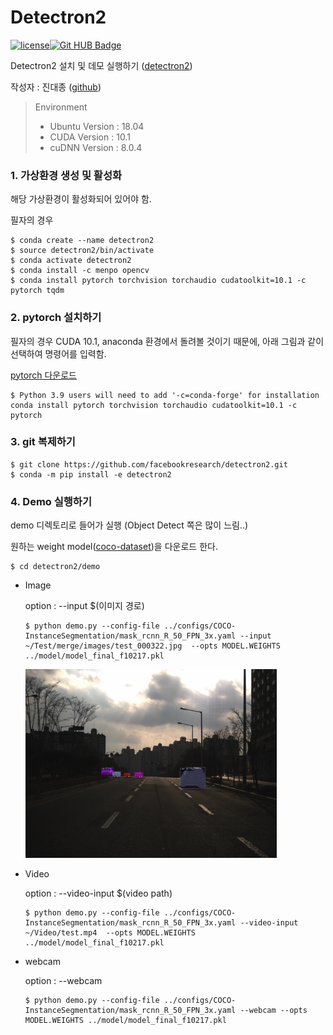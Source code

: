# Detectron2

[![license](https://img.shields.io/github/license/mashape/apistatus.svg)](LICENSE)[![Git HUB Badge](http://img.shields.io/badge/-Tech%20blog-black?style=flat-square&logo=github&link=https://github.com/jdj2261)](https://github.com/jdj2261)

Detectron2 설치 및 데모 실행하기 ([detectron2](https://github.com/facebookresearch/detectron2))

작성자 : 진대종 ([github](https://github.com/jdj2261))

> Environment
>
> - Ubuntu Version : 18.04
> - CUDA Version : 10.1
> - cuDNN Version :  8.0.4



### 1. 가상환경 생성 및 활성화

해당 가상환경이 활성화되어 있어야 함.

필자의 경우 

~~~
$ conda create --name detectron2
$ source detectron2/bin/activate
$ conda activate detectron2
$ conda install -c menpo opencv
$ conda install pytorch torchvision torchaudio cudatoolkit=10.1 -c pytorch tqdm
~~~

### 2. pytorch 설치하기

필자의 경우 CUDA 10.1, anaconda 환경에서 돌려볼 것이기 때문에, 아래 그림과 같이 선택하여 명령어를 입력함.

[pytorch 다운로드](https://pytorch.org/get-started/locally/)

~~~
$ Python 3.9 users will need to add '-c=conda-forge' for installation
conda install pytorch torchvision torchaudio cudatoolkit=10.1 -c pytorch
~~~

### 3. git 복제하기

~~~
$ git clone https://github.com/facebookresearch/detectron2.git
$ conda -m pip install -e detectron2
~~~

### 4. Demo 실행하기

demo 디렉토리로 들어가 실행 (Object Detect 쪽은 많이 느림..)

원하는 weight model([coco-dataset](https://github.com/facebookresearch/detectron2/blob/v0.1/MODEL_ZOO.md))을 다운로드 한다. 

~~~
$ cd detectron2/demo
~~~

- Image

  option : --input $(이미지 경로)

  ~~~
  $ python demo.py --config-file ../configs/COCO-InstanceSegmentation/mask_rcnn_R_50_FPN_3x.yaml --input ~/Test/merge/images/test_000322.jpg  --opts MODEL.WEIGHTS ../model/model_final_f10217.pkl
  ~~~

  <img src="images/demo-image.png" alt="image-20210302195110816" style="zoom:67%;" width="600" />

- Video

  option : --video-input $(video path)

  ~~~
  $ python demo.py --config-file ../configs/COCO-InstanceSegmentation/mask_rcnn_R_50_FPN_3x.yaml --video-input ~/Video/test.mp4  --opts MODEL.WEIGHTS ../model/model_final_f10217.pkl
  ~~~

- webcam

  option : --webcam

  ~~~
  $ python demo.py --config-file ../configs/COCO-InstanceSegmentation/mask_rcnn_R_50_FPN_3x.yaml --webcam --opts MODEL.WEIGHTS ../model/model_final_f10217.pkl
  ~~~

  

  

  